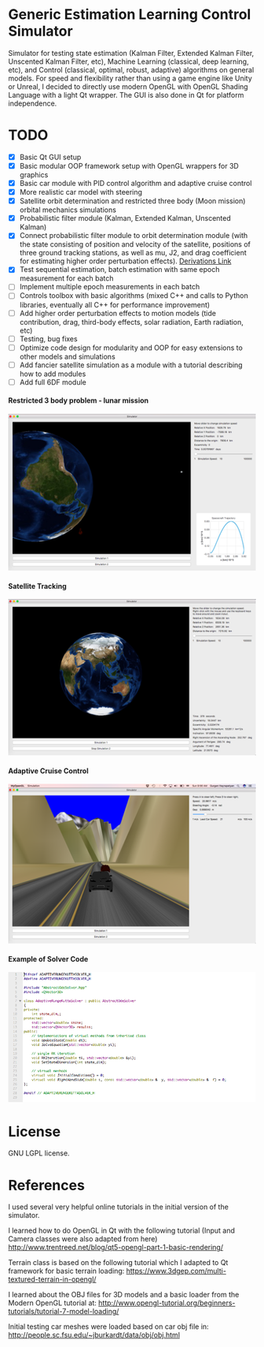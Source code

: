 # Generic Estimation Learning Control Simulator

Simulator for testing state estimation (Kalman Filter, Extended Kalman Filter, Unscented Kalman Filter, etc), Machine Learning (classical, deep learning, etc), and Control (classical, optimal, robust, adaptive)  algorithms on general models.  For speed and flexibility rather than using a game engine like Unity or Unreal, I decided to directly use modern OpenGL with OpenGL Shading Language with a light Qt wrapper.  The GUI is also done in Qt for platform independence.


# TODO

 - [X] Basic Qt GUI setup
 - [X] Basic modular OOP framework setup with OpenGL wrappers for 3D graphics
 - [X] Basic car module with PID control algorithm and adaptive cruise control
 - [X] More realistic car model with steering
 - [X] Satellite orbit determination and restricted three body (Moon mission) orbital mechanics simulations
 - [X] Probabilistic filter module (Kalman, Extended Kalman, Unscented Kalman)
 - [X] Connect probabilistic filter module to orbit determination module (with the state consisting of position and velocity of the satellite, positions of three ground tracking stations, as well as mu, J2, and drag coefficient for estimating higher order perturbation effects). [Derivations Link](.docs/derivations.pdf)
 - [X] Test sequential estimation, batch estimation with same epoch measurement for each batch
 - [ ] Implement multiple epoch measurements in each batch
 - [ ] Controls toolbox with basic algorithms (mixed C++ and calls to Python libraries, eventually all C++ for performance improvement)
 - [ ] Add higher order perturbation effects to motion models (tide contribution, drag, third-body effects, solar radiation, Earth radiation, etc)
 - [ ] Testing, bug fixes
 - [ ] Optimize code design for modularity and OOP for easy extensions to other models and simulations
 - [ ] Add fancier satellite simulation as a module with a tutorial describing how to add modules
 - [ ] Add full 6DF module

[//]: # (Image References)

 [GUI]: ./docs/SolverDefinition.png "Solver"
 [Car]: ./docs/Car.png "Car"
 [Orbit]: ./docs/sat.png "Orbit"
 [R3B]: ./docs/Restricted3Body.png "Restricted 3 Body"
 [video1]: ./docs/orbit.mov "Satelite Orbit Video"
 [deriv]: ./docs/derivations.pdf "Derivations"
#### Restricted 3 body problem - lunar mission

![R3B][R3B]

#### Satellite Tracking

![Orbit][Orbit]


#### Adaptive Cruise Control

![Car][Car]

#### Example of Solver Code

![GUI][GUI]

# License

GNU LGPL license.

# References

I used several very helpful online tutorials in the initial version of the simulator.

I learned how to do OpenGL in Qt with the following tutorial (Input and Camera classes were also adapted from here)
http://www.trentreed.net/blog/qt5-opengl-part-1-basic-rendering/

Terrain class is based on the following tutorial which I adapted to Qt framework for basic terrain loading:
https://www.3dgep.com/multi-textured-terrain-in-opengl/

I learned about the OBJ files for 3D models and a basic loader from the Modern OpenGL tutorial at:
http://www.opengl-tutorial.org/beginners-tutorials/tutorial-7-model-loading/

Initial testing car meshes were loaded based on car obj file in:
http://people.sc.fsu.edu/~jburkardt/data/obj/obj.html
